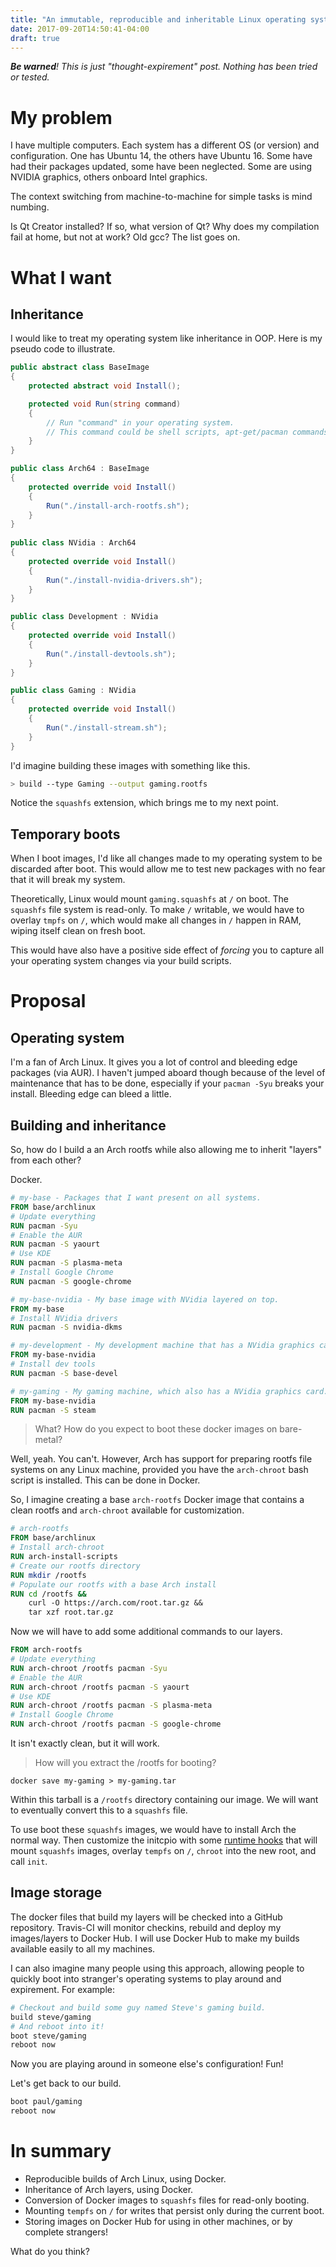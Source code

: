 ```yaml
---
title: "An immutable, reproducible and inheritable Linux operating system."
date: 2017-09-20T14:50:41-04:00
draft: true
---
```


***Be warned**! This is just "thought-expirement" post. Nothing has been tried or tested.*

# My problem

I have multiple computers. Each system has a different OS (or version) and configuration. One has Ubuntu 14, the others have Ubuntu 16. Some have had their packages updated, some have been neglected. Some are using NVIDIA graphics, others onboard Intel graphics.

The context switching from machine-to-machine for simple tasks is mind numbing.

Is Qt Creator installed? If so, what version of Qt? Why does my compilation fail at home, but not at work? Old gcc? The list goes on.

# What I want

## Inheritance

I would like to treat my operating system like inheritance in OOP. Here is my pseudo code to illustrate.

```c#
public abstract class BaseImage
{
    protected abstract void Install();

    protected void Run(string command)
    {
        // Run "command" in your operating system.
        // This command could be shell scripts, apt-get/pacman commands, etc.
    }
}

public class Arch64 : BaseImage
{
    protected override void Install()
    {
        Run("./install-arch-rootfs.sh");
    }
}
    
public class NVidia : Arch64
{
    protected override void Install()
    {
        Run("./install-nvidia-drivers.sh");
    }
}

public class Development : NVidia
{
    protected override void Install()
    {
        Run("./install-devtools.sh");
    }
}

public class Gaming : NVidia
{
    protected override void Install()
    {
        Run("./install-stream.sh");
    }
}
```
I'd imagine building these images with something like this.

```bash
> build --type Gaming --output gaming.rootfs
```

Notice the ```squashfs``` extension, which brings me to my next point.

## Temporary boots

When I boot images, I'd like all changes made to my operating system to be discarded after boot. This would allow me to test new packages with no fear that it will break my system.

Theoretically, Linux would mount ```gaming.squashfs``` at ```/``` on boot. The ```squashfs``` file system is read-only. To make ```/``` writable, we would have to overlay ```tmpfs``` on ```/```, which would make all changes in ```/``` happen in RAM, wiping itself clean on fresh boot.

This would have also have a positive side effect of *forcing* you to capture all your operating system changes via your build scripts.

# Proposal

## Operating system

I'm a fan of Arch Linux. It gives you a lot of control and bleeding edge packages (via AUR). I haven't jumped aboard though because of the level of maintenance that has to be done, especially if your ```pacman -Syu``` breaks your install. Bleeding edge can bleed a little.

## Building and inheritance

So, how do I build a an Arch rootfs while also allowing me to inherit "layers" from each other?

Docker.

```dockerfile
# my-base - Packages that I want present on all systems.
FROM base/archlinux
# Update everything
RUN pacman -Syu
# Enable the AUR
RUN pacman -S yaourt
# Use KDE
RUN pacman -S plasma-meta
# Install Google Chrome
RUN pacman -S google-chrome
```

```dockerfile
# my-base-nvidia - My base image with NVidia layered on top.
FROM my-base
# Install NVidia drivers
RUN pacman -S nvidia-dkms 
```

```dockerfile
# my-development - My development machine that has a NVidia graphics card.
FROM my-base-nvidia
# Install dev tools
RUN pacman -S base-devel
```

```dockerfile
# my-gaming - My gaming machine, which also has a NVidia graphics card.
FROM my-base-nvidia
RUN pacman -S steam
```

> What? How do you expect to boot these docker images on bare-metal?

Well, yeah. You can't. However, Arch has support for preparing rootfs file systems on any Linux machine, provided you have the ```arch-chroot``` bash script is installed. This can be done in Docker.

So, I imagine creating a base ```arch-rootfs``` Docker image that contains a clean rootfs and ```arch-chroot``` available for customization.

```dockerfile
# arch-rootfs
FROM base/archlinux
# Install arch-chroot
RUN arch-install-scripts
# Create our rootfs directory
RUN mkdir /rootfs
# Populate our rootfs with a base Arch install
RUN cd /rootfs &&
    curl -O https://arch.com/root.tar.gz &&
    tar xzf root.tar.gz
```

Now we will have to add some additional commands to our layers.

```dockerfile
FROM arch-rootfs
# Update everything
RUN arch-chroot /rootfs pacman -Syu
# Enable the AUR
RUN arch-chroot /rootfs pacman -S yaourt
# Use KDE
RUN arch-chroot /rootfs pacman -S plasma-meta
# Install Google Chrome
RUN arch-chroot /rootfs pacman -S google-chrome
```

It isn't exactly clean, but it will work.

> How will you extract the /rootfs for booting?

```
docker save my-gaming > my-gaming.tar
```

Within this tarball is a ```/rootfs``` directory containing our image. We will want to eventually convert this to a ```squashfs``` file.

To use boot these ```squashfs``` images, we would have to install Arch the normal way. Then customize the initcpio with some [runtime hooks](https://wiki.archlinux.org/index.php/mkinitcpio#Runtime_hooks) that will mount ```squashfs``` images, overlay ```tempfs``` on ```/```, ```chroot``` into the new root, and call ```init```.

## Image storage

The docker files that build my layers will be checked into a GitHub repository. Travis-CI will monitor checkins, rebuild and deploy my images/layers to Docker Hub. I will use Docker Hub to make my builds available easily to all my machines.

I can also imagine many people using this approach, allowing people to quickly boot into stranger's operating systems to play around and expirement. For example:

```bash
# Checkout and build some guy named Steve's gaming build.
build steve/gaming
# And reboot into it!
boot steve/gaming
reboot now
```

Now you are playing around in someone else's configuration! Fun!

Let's get back to our build.

```bash
boot paul/gaming
reboot now
```

# In summary

* Reproducible builds of Arch Linux, using Docker.
* Inheritance of Arch layers, using Docker.
* Conversion of Docker images to ```squashfs``` files for read-only booting.
* Mounting ```tempfs``` on ```/``` for writes that persist only during the current boot.
* Storing images on Docker Hub for using in other machines, or by complete strangers!

What do you think?